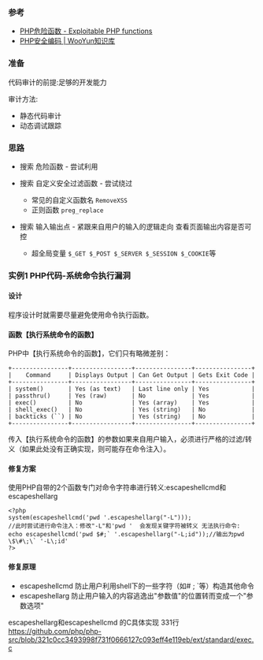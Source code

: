 ### 参考
* [PHP危险函数 - Exploitable PHP functions](https://stackoverflow.com/questions/3115559/exploitable-php-functions)
* [PHP安全编码 | WooYun知识库](http://su.xmd5.org/static/drops/tips-135.html#!)

### 准备
代码审计的前提:足够的开发能力

审计方法:
* 静态代码审计
* 动态调试跟踪

### 思路

* 搜索 危险函数 - 尝试利用

* 搜索 自定义安全过滤函数 - 尝试绕过
  * 常见的自定义函数名 `RemoveXSS`
  * 正则函数 `preg_replace`

* 搜索 输入输出点 - 紧跟来自用户的输入的逻辑走向 查看页面输出内容是否可控
  * 超全局变量 `$_GET $_POST $_SERVER $_SESSION $_COOKIE`等

### 实例1 PHP代码-系统命令执行漏洞

#### 设计

程序设计时就需要尽量避免使用命令执行函数。

#### 函数【执行系统命令的函数】

PHP中【执行系统命令的函数】，它们只有略微差别：
 ```
+----------------+-----------------+----------------+----------------+
|    Command     | Displays Output | Can Get Output | Gets Exit Code |
+----------------+-----------------+----------------+----------------+
| system()       | Yes (as text)   | Last line only | Yes            |
| passthru()     | Yes (raw)       | No             | Yes            |
| exec()         | No              | Yes (array)    | Yes            |
| shell_exec()   | No              | Yes (string)   | No             |
| backticks (``) | No              | Yes (string)   | No             |
+----------------+-----------------+----------------+----------------+
 ```

传入【执行系统命令的函数】的参数如果来自用户输入，必须进行严格的过滤/转义（如果此处没有正确实现，则可能存在命令注入）。

#### 修复方案

使用PHP自带的2个函数专门对命令字符串进行转义:escapeshellcmd和escapeshellarg
```
<?php
system(escapeshellcmd('pwd '.escapeshellarg("-L")));
//此时尝试进行命令注入：修改"-L"和'pwd '  会发现关键字符被转义 无法执行命令:
echo escapeshellcmd('pwd $#;` '.escapeshellarg("-L;id"));//输出为pwd \$\#\;\` '-L\;id'
?>
```

#### 修复原理

* escapeshellcmd  防止用户利用shell下的一些字符（如# ; `等）构造其他命令
* escapeshellarg  防止用户输入的内容逃逸出"参数值"的位置转而变成一个"参数选项"


escapeshellarg和escapeshellcmd 的C具体实现 331行
https://github.com/php/php-src/blob/321c0cc3493998f731f0666127c093eff4e119eb/ext/standard/exec.c

